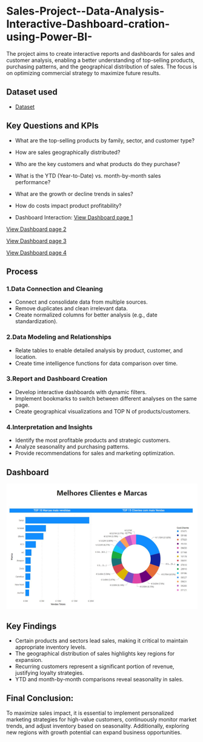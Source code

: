 # Sales-Project--Data-Analysis-Interactive-Dashboard-cration-using-Power-BI-
The project aims to create interactive reports and dashboards for sales and customer analysis, enabling a better understanding of top-selling products, purchasing patterns, and the geographical distribution of sales. The focus is on optimizing commercial strategy to maximize future results.

## Dataset used
- <a href="https://github.com/afonsocvn/Sales-Project--Data-Analysis-Interactive-Dashboard-cration-using-Power-BI-/blob/main/Or%C3%ADgenes%20Articulos.7z">Dataset</a>

## Key Questions and KPIs

- What are the top-selling products by family, sector, and customer type?
- How are sales geographically distributed?
- Who are the key customers and what products do they purchase?
- What is the YTD (Year-to-Date) vs. month-by-month sales performance?
- What are the growth or decline trends in sales?
- How do costs impact product profitability?

- Dashboard Interaction:
<a href="https://github.com/afonsocvn/Sales-Project--Data-Analysis-Interactive-Dashboard-cration-using-Power-BI-/blob/main/IMG%201.JPG">View Dashboard page 1</a>

<a href="https://github.com/afonsocvn/Sales-Project--Data-Analysis-Interactive-Dashboard-cration-using-Power-BI-/blob/main/IMG%202.JPG">View Dashboard page 2</a>

<a href="https://github.com/afonsocvn/Sales-Project--Data-Analysis-Interactive-Dashboard-cration-using-Power-BI-/blob/main/IMG%203.JPG">View Dashboard page 3</a>

<a href="https://github.com/afonsocvn/Sales-Project--Data-Analysis-Interactive-Dashboard-cration-using-Power-BI-/blob/main/IMG%204.JPG">View Dashboard page 4</a>

## Process

### 1.Data Connection and Cleaning
- Connect and consolidate data from multiple sources.
- Remove duplicates and clean irrelevant data.
- Create normalized columns for better analysis (e.g., date standardization).
### 2.Data Modeling and Relationships
- Relate tables to enable detailed analysis by product, customer, and location.
- Create time intelligence functions for data comparison over time.
### 3.Report and Dashboard Creation
- Develop interactive dashboards with dynamic filters.
- Implement bookmarks to switch between different analyses on the same page.
- Create geographical visualizations and TOP N of products/customers.
### 4.Interpretation and Insights
- Identify the most profitable products and strategic customers.
- Analyze seasonality and purchasing patterns.
- Provide recommendations for sales and marketing optimization.

## Dashboard

![Screenshot (495)](https://github.com/afonsocvn/Sales-Project--Data-Analysis-Interactive-Dashboard-cration-using-Power-BI-/blob/main/IMG%201.JPG)

## Key Findings

- Certain products and sectors lead sales, making it critical to maintain appropriate inventory levels.
- The geographical distribution of sales highlights key regions for expansion.
- Recurring customers represent a significant portion of revenue, justifying loyalty strategies.
- YTD and month-by-month comparisons reveal seasonality in sales.

## Final Conclusion:
To maximize sales impact, it is essential to implement personalized marketing strategies for high-value customers, continuously monitor market trends, and adjust inventory based on seasonality. Additionally, exploring new regions with growth potential can expand business opportunities.
